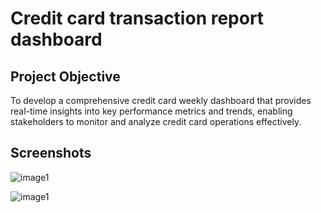 # Credit card transaction report dashboard

## Project Objective
To develop a comprehensive credit card weekly dashboard that provides real-time insights into key performance metrics and trends, enabling stakeholders to monitor and analyze credit card operations effectively.

## Screenshots

![image1]()

![image1]()
